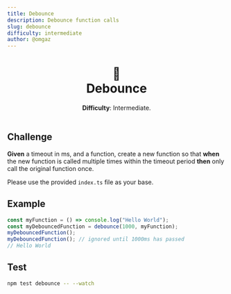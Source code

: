 ```yaml
---
title: Debounce
description: Debounce function calls
slug: debounce
difficulty: intermediate
author: @omgaz
---
```


<h1 align=center>
  🏀<br>
  Debounce
</h1>

<p align=center><strong>Difficulty</strong>: Intermediate.<br><br></p>

## Challenge

**Given** a timeout in ms, and a function, create a new function so that **when** the new function is called multiple times within the timeout period **then** only call the original function once.

Please use the provided `index.ts` file as your base.

## Example

```ts
const myFunction = () => console.log("Hello World");
const myDebouncedFunction = debounce(1000, myFunction);
myDebouncedFunction();
myDebouncedFunction(); // ignored until 1000ms has passed
// Hello World
```

## Test

```sh
npm test debounce -- --watch
```
